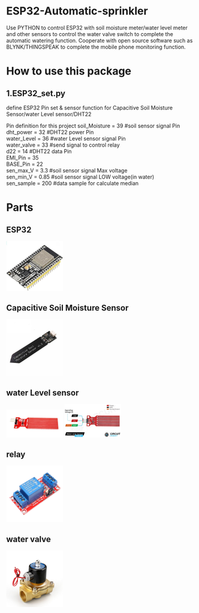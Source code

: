 ESP32-Automatic-sprinkler
==========================
Use PYTHON to control ESP32 with soil moisture meter/water level meter and other sensors to control the water valve switch to complete the automatic watering function. Cooperate with open source software such as BLYNK/THINGSPEAK to complete the mobile phone monitoring function.

How to use this package
==========================
1.ESP32_set.py
--------------------------
define ESP32 Pin set & sensor function for Capacitive Soil Moisture Sensor/water Level sensor/DHT22

Pin definition for this project
soil_Moisture = 39      #soil sensor signal Pin  
dht_power = 32          #DHT22 power Pin  
water_Level = 36        #water Level sensor signal Pin  
water_valve = 33        #send signal to control relay  
d22 = 14                #DHT22 data Pin  
EMI_Pin = 35          
BASE_Pin = 22  
sen_max_V = 3.3         #soil sensor signal Max voltage  
sen_min_V = 0.85        #soil sensor signal LOW voltage(in water)  
sen_sample = 200        #data sample for calculate median  

Parts
==========================

ESP32
--------------------------
<img src="https://github.com/tyhsup/ESP32-Automatic-sprinkler/raw/main/photo/ESP32.jpg" width='30%' height='30%'>

Capacitive Soil Moisture Sensor
--------------------------
<img src="https://github.com/tyhsup/ESP32-Automatic-sprinkler/raw/main/photo/Capacitive-Soil-Moisture-Sensor.jpg" width='30%' height='30%'>

water Level sensor
--------------------------
<img src="https://github.com/tyhsup/ESP32-Automatic-sprinkler/raw/main/photo/Water-Level-Sensor.jpg" width='30%' height='30%'>

<img src="https://github.com/tyhsup/ESP32-Automatic-sprinkler/raw/main/photo/Water-Level-Sensor-Pinout.jpg" width='30%' height='30%'>

relay
--------------------------
<img src="https://github.com/tyhsup/ESP32-Automatic-sprinkler/raw/main/photo/relay.png" width='30%' height='30%'>

water valve
--------------------------
<img src="https://github.com/tyhsup/ESP32-Automatic-sprinkler/raw/main/photo/water-valve.jpg" width='30%' height='30%'>

